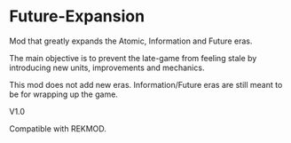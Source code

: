# Future-Expansion

Mod that greatly expands the Atomic, Information and Future eras.

The main objective is to prevent the late-game from feeling stale by introducing new units, improvements and mechanics. 

This mod does not add new eras. Information/Future eras are still meant to be for wrapping up the game.

V1.0

Compatible with REKMOD.
